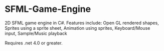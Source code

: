 SFML-Game-Engine
================
2D SFML game engine in C#.
Features include:
Open GL rendered shapes,
Sprites using a sprite sheet,
Animation using sprites,
Keyboard/Mouse input,
Sample/Music playback

Requires .net 4.0 or greater.
